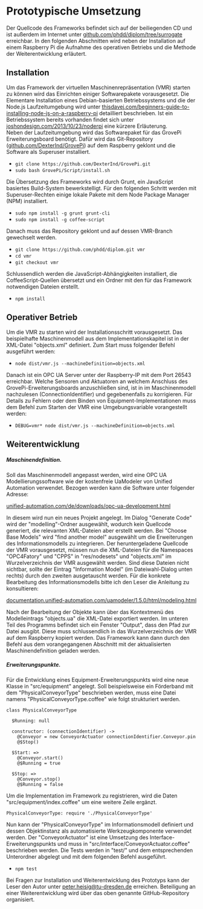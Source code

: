 
# Prototypische Umsetzung

Der Quellcode des Frameworks befindet sich auf der beiliegenden CD und ist außerdem im Internet unter [github.com/phdd/diplom/tree/surrogate](https://github.com/phdd/diplom/tree/surrogate) erreichbar.
In den folgenden Abschnitten wird neben der Installation auf einem Raspberry Pi die Aufnahme des operativen Betriebs und die Methode der Weiterentwicklung erläutert.

## Installation

Um das Framework der virtuellen Maschinenrepräsentation (VMR) starten zu können wird das Einrichten einiger Softwarepakete vorausgesetzt.
Die Elementare Installation eines Debian-basierten Betriebssystems und die der Node.js Laufzeitumgebung wird unter [thisdavej.com/beginners-guide-to-installing-node-js-on-a-raspberry-pi](http://thisdavej.com/beginners-guide-to-installing-node-js-on-a-raspberry-pi/) detailliert beschrieben.
Ist ein Betriebssystem bereits vorhanden findet sich unter [joshondesign.com/2013/10/23/noderpi](http://joshondesign.com/2013/10/23/noderpi) eine kürzere Erläuterung.  
Neben der Laufzeitumgebung wird das Softwarepaket für das GrovePi Erweiterungsboard benötigt.
Dafür wird das Git-Repository ([github.com/DexterInd/GrovePi](https://github.com/DexterInd/GrovePi)) auf dem Raspberry geklont und die Software als Superuser installiert.

- `git clone https://github.com/DexterInd/GrovePi.git`
- `sudo bash GrovePi/Script/install.sh`

Die Übersetzung des Frameworks wird durch Grunt, ein JavaScript basiertes Build-System bewerkstelligt.
Für den folgenden Schritt werden mit Superuser-Rechten einige lokale Pakete mit dem Node Package Manager (NPM) installiert. 

- `sudo npm install -g grunt grunt-cli`
- `sudo npm install -g coffee-script`

Danach muss das Repository geklont und auf dessen VMR-Branch gewechselt werden.

- `git clone https://github.com/phdd/diplom.git vmr`
- `cd vmr`
- `git checkout vmr`

Schlussendlich werden die JavaScript-Abhängigkeiten installiert, die CoffeeScript-Quellen übersetzt und ein Ordner mit den für das Framework notwendigen Dateien erstellt.

- `npm install`

## Operativer Betrieb

Um die VMR zu starten wird der Installationsschritt vorausgesetzt.
Das beispielhafte Maschinenmodell aus dem Implementationskapitel ist in der XML-Datei "objects.xml" definiert.
Zum Start muss folgender Befehl ausgeführt werden:

- `node dist/vmr.js --machineDefinition=objects.xml`

Danach ist ein OPC UA Server unter der Raspberry-IP mit dem Port 26543 erreichbar.
Welche Sensoren und Aktuatoren an welchem Anschluss des GrovePi-Erweiterungsboards anzuschließen sind, ist in im Maschinenmodell nachzulesen (ConnectionIdentifier) und gegebenenfalls zu korrigieren.
Für Details zu Fehlern oder dem Binden von Equipment-Implementationen muss dem Befehl zum Starten der VMR eine Umgebungsvariable vorangestellt werden:

- `DEBUG=vmr* node dist/vmr.js --machineDefinition=objects.xml`

## Weiterentwicklung

##### Maschinendefinition.

Soll das Maschinenmodell angepasst werden, wird eine OPC UA Modellierungssoftware wie der kostenfreie UaModeler von Unified Automation verwendet.
Bezogen werden kann die Software unter folgender Adresse:

[unified-automation.com/de/downloads/opc-ua-development.html](https://www.unified-automation.com/de/downloads/opc-ua-development.html)

In diesem wird nun ein neues Projekt angelegt.
Im Dialog "Generate Code" wird der "modelling"-Ordner ausgewählt, wodurch kein Quellcode generiert, die relevanten XML-Dateien aber erstellt werden.
Bei "Choose Base Models" wird "find another model" ausgewählt um die Erweiterungen des Informationsmodells zu integrieren.
Der heruntergeladene Quellcode der VMR vorausgesetzt, müssen nun die XML-Dateien für die Namespaces "OPC4Fatory" und "CPPS" in "res/nodesets" und "objects.xml" im Wurzelverzeichnis der VMR ausgewählt werden.
Sind diese Dateien nicht sichtbar, sollte der Eintrag "Information Model" (im Dateiwahl-Dialog unten rechts) durch den zweiten ausgetauscht werden.
Für die konkrete Bearbeitung des Informationsmodells bitte ich den Leser die Anleitung zu konsultieren:

[documentation.unified-automation.com/uamodeler/1.5.0/html/modeling.html](http://documentation.unified-automation.com/uamodeler/1.5.0/html/modeling.html)

Nach der Bearbeitung der Objekte kann über das Kontextmenü des Modelleintrags "objects.ua" die XML-Datei exportiert werden.
Im unteren Teil des Programms befindet sich ein Fenster "Output", dass den Pfad zur Datei ausgibt.
Diese muss schlussendlich in das Wurzelverzeichnis der VMR auf dem Raspberry kopiert werden.
Das Framework kann dann durch den Befehl aus dem vorangegangenen Abschnitt mit der aktualisierten Maschinendefinition geladen werden.

##### Erweiterungspunkte.

Für die Entwicklung eines Equipment-Erweiterungspunkts wird eine neue Klasse in "src/equipment" angelegt.
Soll beispielsweise ein Förderband mit dem "PhysicalConveyorType" beschrieben werden, muss eine Datei namens "PhysicalConveyorType.coffee" wie folgt strukturiert werden.

```{label="lst:physical-conveyor-type" caption="Abbild eines einfachen Förderbands"}
class PhysicalConveyorType

  $Running: null

  constructor: (connectionIdentifier) ->
    @Conveyor = new ConveyorActuator connectionIdentifier.Conveyor.pin
    @$Stop()

  $Start: =>
    @Conveyor.start()
    @$Running = true

  $Stop: =>
    @Conveyor.stop()
    @$Running = false
```

Um die Implementation im Framework zu registrieren, wird die Daten "src/equipment/index.coffee" um eine weitere Zeile ergänzt.

`PhysicalConveyorType: require './PhysicalConveyorType'`

Nun kann der "PhysicalConveyorType" im Informationsmodell definiert und dessen Objektinstanz als automatisierte Werkzeugkomponente verwendet werden.
Der "ConveyorActuator" ist eine Umsetzung des Interface-Erweiterungspunkts und muss in "src/interface/ConveyorActuator.coffee" beschrieben werden.
Die Tests werden in "test/" und dem entsprechenden Unterordner abgelegt und mit dem folgenden Befehl ausgeführt.

- ```npm test```

Bei Fragen zur Installation und Weiterentwicklung des Prototyps kann der Leser den Autor unter [peter.heisig@tu-dresden.de](mailto:peter.heisig@tu-dresden.de) erreichen.
Beteiligung an einer Weiterentwicklung wird über das oben genannte GitHub-Repository organisiert.
